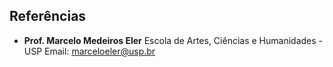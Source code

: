 ## Referências

- **Prof. Marcelo Medeiros Eler**
  Escola de Artes, Ciências e Humanidades - USP
  Email: [marceloeler@usp.br](mailto:marceloeler@usp.br)
